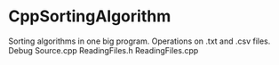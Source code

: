 # CppSortingAlgorithm
Sorting algorithms in one big program. Operations on .txt and .csv files.
Debug Source.cpp ReadingFiles.h ReadingFiles.cpp
